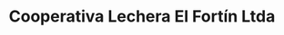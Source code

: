 ---
title: "Cooperativa Lechera El Fortín Ltda"
url: /el-fortin/cooperativa-lechera-el-fortin-ltda/
shop: Käse
---
